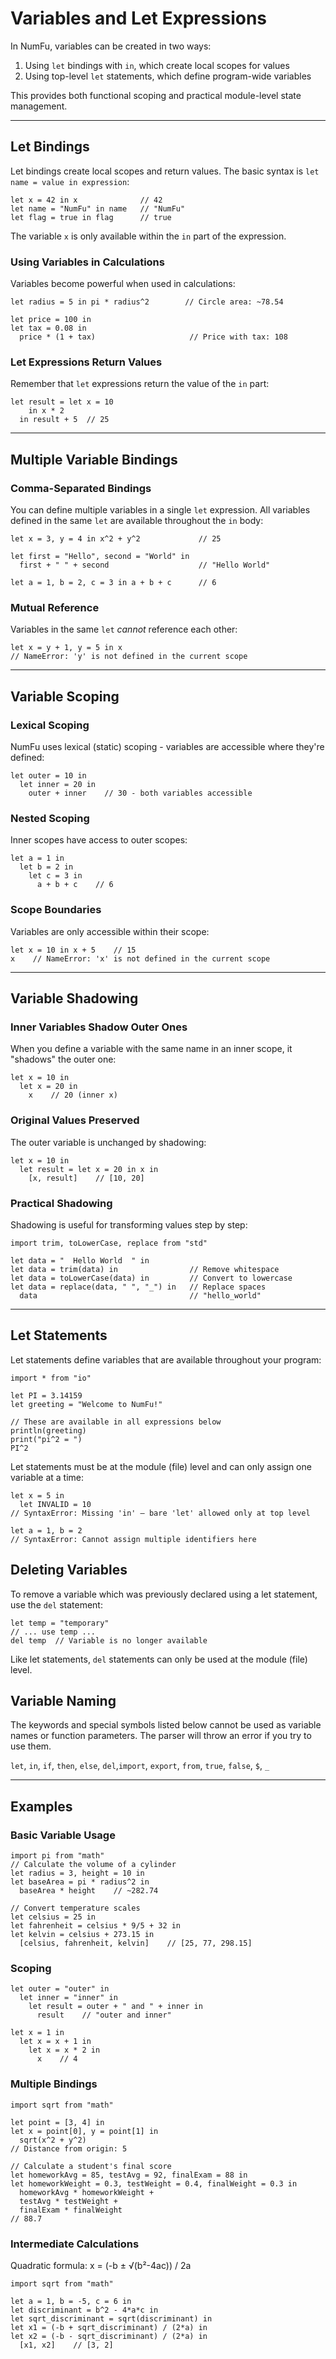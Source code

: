 # Variables and Let Expressions

In NumFu, variables can be created in two ways:
1. Using `let` bindings with `in`, which create local scopes for values
2. Using top-level `let` statements, which define program-wide variables

This provides both functional scoping and practical module-level state management.

-----
## Let Bindings

Let bindings create local scopes and return values. The basic syntax is `let name = value in expression`:

```numfu
let x = 42 in x              // 42
let name = "NumFu" in name   // "NumFu"
let flag = true in flag      // true
```

The variable `x` is only available within the `in` part of the expression.

### Using Variables in Calculations

Variables become powerful when used in calculations:

```numfu
let radius = 5 in pi * radius^2        // Circle area: ~78.54

let price = 100 in
let tax = 0.08 in
  price * (1 + tax)                     // Price with tax: 108
```

### Let Expressions Return Values

Remember that `let` expressions return the value of the `in` part:

```numfu
let result = let x = 10
    in x * 2
  in result + 5  // 25
```

-----
## Multiple Variable Bindings

### Comma-Separated Bindings

You can define multiple variables in a single `let` expression. All variables defined in the same `let` are available throughout the `in` body:

```numfu
let x = 3, y = 4 in x^2 + y^2             // 25

let first = "Hello", second = "World" in
  first + " " + second                    // "Hello World"

let a = 1, b = 2, c = 3 in a + b + c      // 6
```


### Mutual Reference

Variables in the same `let` *cannot* reference each other:

```numfu
let x = y + 1, y = 5 in x
// NameError: 'y' is not defined in the current scope
```

-----
## Variable Scoping

### Lexical Scoping

NumFu uses lexical (static) scoping - variables are accessible where they're defined:

```numfu
let outer = 10 in
  let inner = 20 in
    outer + inner    // 30 - both variables accessible
```

### Nested Scoping

Inner scopes have access to outer scopes:

```numfu
let a = 1 in
  let b = 2 in
    let c = 3 in
      a + b + c    // 6
```

### Scope Boundaries

Variables are only accessible within their scope:

```numfu
let x = 10 in x + 5    // 15
x    // NameError: 'x' is not defined in the current scope
```

-----
## Variable Shadowing

### Inner Variables Shadow Outer Ones

When you define a variable with the same name in an inner scope, it "shadows" the outer one:

```numfu
let x = 10 in
  let x = 20 in
    x    // 20 (inner x)
```

### Original Values Preserved

The outer variable is unchanged by shadowing:

```numfu
let x = 10 in
  let result = let x = 20 in x in
    [x, result]    // [10, 20]
```

### Practical Shadowing

Shadowing is useful for transforming values step by step:

```numfu
import trim, toLowerCase, replace from "std"

let data = "  Hello World  " in
let data = trim(data) in                // Remove whitespace
let data = toLowerCase(data) in         // Convert to lowercase
let data = replace(data, " ", "_") in   // Replace spaces
  data                                  // "hello_world"
```

-----
## Let Statements

Let statements define variables that are available throughout your program:

```numfu
import * from "io"

let PI = 3.14159
let greeting = "Welcome to NumFu!"

// These are available in all expressions below
println(greeting)
print("pi^2 = ")
PI^2
```

Let statements must be at the module (file) level and can only assign one variable at a time:

```numfu
let x = 5 in
  let INVALID = 10
// SyntaxError: Missing 'in' — bare 'let' allowed only at top level

let a = 1, b = 2
// SyntaxError: Cannot assign multiple identifiers here
```

## Deleting Variables

To remove a variable which was previously declared using a let statement, use the `del` statement:

```numfu
let temp = "temporary"
// ... use temp ...
del temp  // Variable is no longer available
```

Like let statements, `del` statements can only be used at the module (file) level.

## Variable Naming

The keywords and special symbols listed below cannot be used as variable names or function parameters. The parser will throw an error if you try to use them.

`let`, `in`, `if`, `then`, `else`, `del`,`import`, `export`, `from`, `true`, `false`, `$`, `_`

-----
## Examples

### Basic Variable Usage

```numfu
import pi from "math"
// Calculate the volume of a cylinder
let radius = 3, height = 10 in
let baseArea = pi * radius^2 in
  baseArea * height    // ~282.74
```

```numfu
// Convert temperature scales
let celsius = 25 in
let fahrenheit = celsius * 9/5 + 32 in
let kelvin = celsius + 273.15 in
  [celsius, fahrenheit, kelvin]    // [25, 77, 298.15]
```

### Scoping

```numfu
let outer = "outer" in
  let inner = "inner" in
    let result = outer + " and " + inner in
      result    // "outer and inner"
```

```numfu
let x = 1 in
  let x = x + 1 in
    let x = x * 2 in
      x    // 4
```


### Multiple Bindings

```numfu
import sqrt from "math"

let point = [3, 4] in
let x = point[0], y = point[1] in
  sqrt(x^2 + y^2)
// Distance from origin: 5
```

```numfu
// Calculate a student's final score
let homeworkAvg = 85, testAvg = 92, finalExam = 88 in
let homeworkWeight = 0.3, testWeight = 0.4, finalWeight = 0.3 in
  homeworkAvg * homeworkWeight +
  testAvg * testWeight +
  finalExam * finalWeight
// 88.7
```

### Intermediate Calculations

Quadratic formula: x = (-b ± √(b²-4ac)) / 2a

```numfu
import sqrt from "math"

let a = 1, b = -5, c = 6 in
let discriminant = b^2 - 4*a*c in
let sqrt_discriminant = sqrt(discriminant) in
let x1 = (-b + sqrt_discriminant) / (2*a) in
let x2 = (-b - sqrt_discriminant) / (2*a) in
  [x1, x2]    // [3, 2]
```
